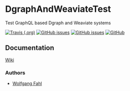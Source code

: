 # DgraphAndWeaviateTest
Test GraphQL based Dgraph and Weaviate systems

[![Travis (.org)](https://travis-ci.org/WolfgangFahl/DgraphAndWeaviateTest.svg?branch=master)](https://travis-ci.org/WolfgangFahl/DgraphAndWeaviateTest)
[![GitHub issues](https://img.shields.io/github/issues/WolfgangFahl/DgraphAndWeaviateTest.svg)](https://github.com/WolfgangFahl/DgraphAndWeaviateTest/issues)
[![GitHub issues](https://img.shields.io/github/issues-closed/WolfgangFahl/DgraphAndWeaviateTest.svg)](https://github.com/WolfgangFahl/DgraphAndWeaviateTest/issues/?q=is%3Aissue+is%3Aclosed)
[![GitHub](https://img.shields.io/github/license/BITPlan/com.bitplan.fritzbox.svg)](https://www.apache.org/licenses/LICENSE-2.0)

## Documentation
[Wiki](http://wiki.bitplan.com/index.php/DgraphAndWeaviateTest)

### Authors
* [Wolfgang Fahl](http://www.bitplan.com/Wolfgang_Fahl)
